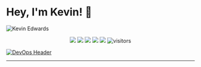 # Hey, I'm Kevin! 👋

![Kevin Edwards](./src/kedwards.svg)

<p align="center">
    <a href="https://github.com/kedwards/kedwards"><img src="https://img.shields.io/badge/status-updating-brightgreen.svg"></a>
    <a href="https://github.com/python/cpython"><img src="https://img.shields.io/badge/Python-3.10-FF1493.svg"></a>
    <a href="https://github.com/kedwards/kedwards/graphs/contributors"><img src="https://img.shields.io/github/contributors/kedwards/kedwards?color=blue"></a>
    <a href="https://github.com/kedwards"><img src="https://img.shields.io/github/stars/kedwards.svg?color=blue&logo=github"></a>
    <a href="https://github.com/kedwards/kedwards/network/members"><img src="https://img.shields.io/github/forks/kedwards/kedwards.svg?color=blue&logo=github"></a>
    <img src="https://visitor-badge.laobi.icu/badge?page_id=kedwards.kedwards" alt="visitors"/>
</p>

[![DevOps Header](./src/header_.png)](#)

---

<!--
**kedwards/kedwards** is a ✨ _special_ ✨ repository because its `README.md` (this file) appears on your GitHub profile.

Here are some ideas to get you started:

- 🔭 I’m currently working on ...
- 🌱 I’m currently learning ...
- 👯 I’m looking to collaborate on ...
- 🤔 I’m looking for help with ...
- 💬 Ask me about ...
- 📫 How to reach me: ...
- 😄 Pronouns: ...
- ⚡ Fun fact: ...
-->
